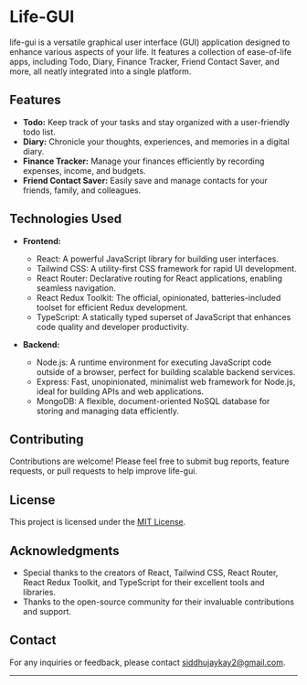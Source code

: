 # Life-GUI

life-gui is a versatile graphical user interface (GUI) application designed to enhance various aspects of your life. It features a collection of ease-of-life apps, including Todo, Diary, Finance Tracker, Friend Contact Saver, and more, all neatly integrated into a single platform.

## Features

- **Todo:** Keep track of your tasks and stay organized with a user-friendly todo list.
- **Diary:** Chronicle your thoughts, experiences, and memories in a digital diary.
- **Finance Tracker:** Manage your finances efficiently by recording expenses, income, and budgets.
- **Friend Contact Saver:** Easily save and manage contacts for your friends, family, and colleagues.

## Technologies Used

- **Frontend:**
  - React: A powerful JavaScript library for building user interfaces.
  - Tailwind CSS: A utility-first CSS framework for rapid UI development.
  - React Router: Declarative routing for React applications, enabling seamless navigation.
  - React Redux Toolkit: The official, opinionated, batteries-included toolset for efficient Redux development.
  - TypeScript: A statically typed superset of JavaScript that enhances code quality and developer productivity.

- **Backend:**
  - Node.js: A runtime environment for executing JavaScript code outside of a browser, perfect for building scalable backend services.
  - Express: Fast, unopinionated, minimalist web framework for Node.js, ideal for building APIs and web applications.
  - MongoDB: A flexible, document-oriented NoSQL database for storing and managing data efficiently.

## Contributing

Contributions are welcome! Please feel free to submit bug reports, feature requests, or pull requests to help improve life-gui.

## License

This project is licensed under the [MIT License](LICENSE).

## Acknowledgments

- Special thanks to the creators of React, Tailwind CSS, React Router, React Redux Toolkit, and TypeScript for their excellent tools and libraries.
- Thanks to the open-source community for their invaluable contributions and support.

## Contact

For any inquiries or feedback, please contact [siddhujaykay2@gmail.com](siddhujaykay2@gmail.com).

---
